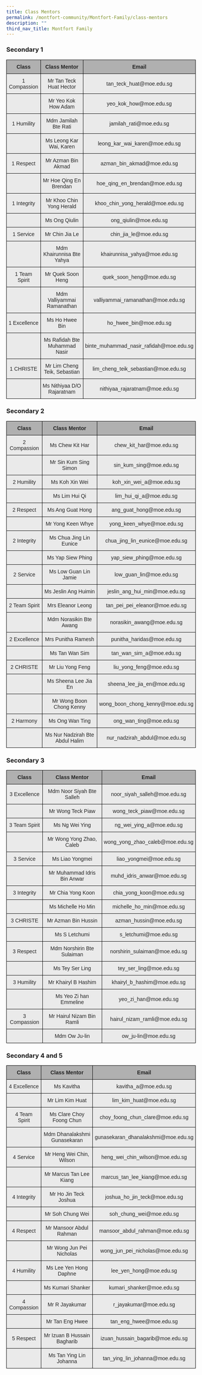 ```yaml
---
title: Class Mentors
permalink: /montfort-community/Montfort-Family/class-mentors
description: ""
third_nav_title: Montfort Family
---
```

### Secondary 1

<style type="text/css">
.tg  {border-collapse:collapse;border-spacing:0;margin:0px auto;}
.tg td{border-color:black;border-style:solid;border-width:1px;font-family:Arial, sans-serif;font-size:14px;
  overflow:hidden;padding:10px 5px;word-break:normal;}
.tg th{border-color:black;border-style:solid;border-width:1px;font-family:Arial, sans-serif;font-size:14px;
  font-weight:normal;overflow:hidden;padding:10px 5px;word-break:normal;}
.tg .tg-dwlh{background-color:#B0B0B0;color:#222;font-weight:bold;text-align:center;vertical-align:middle}
.tg .tg-ku5w{background-color:#EAEAEA;color:#222;text-align:center;vertical-align:middle}
</style>
<table class="tg">
<tbody>
  <tr>
    <td class="tg-dwlh"><span style="color:#222;background-color:#B0B0B0">Class</span></td>
    <td class="tg-dwlh"><span style="color:#222;background-color:#B0B0B0">Class Mentor</span></td>
    <td class="tg-dwlh"><span style="color:#222;background-color:#B0B0B0">Email</span></td>
  </tr>
  <tr>
    <td class="tg-ku5w"><span style="color:#222;background-color:#EAEAEA">1 Compassion</span><br></td>
    <td class="tg-ku5w"><span style="color:#222;background-color:#EAEAEA">Mr Tan Teck Huat Hector</span></td>
    <td class="tg-ku5w"><span style="color:#222;background-color:#EAEAEA">tan_teck_huat@moe.edu.sg</span></td>
  </tr>
  <tr>
    <td class="tg-ku5w"><span style="color:#222;background-color:#EAEAEA"> </span></td>
    <td class="tg-ku5w"><span style="color:#222;background-color:#EAEAEA">Mr Yeo Kok How Adam</span></td>
    <td class="tg-ku5w"><span style="color:#222;background-color:#EAEAEA">yeo_kok_how@moe.edu.sg </span><br></td>
  </tr>
  <tr>
    <td class="tg-ku5w"><span style="color:#222;background-color:#EAEAEA">1 Humility </span></td>
    <td class="tg-ku5w"><span style="color:#222;background-color:#EAEAEA">Mdm Jamilah Bte Rati</span></td>
    <td class="tg-ku5w"><span style="color:#222;background-color:#EAEAEA">jamilah_rati@moe.edu.sg</span></td>
  </tr>
  <tr>
    <td class="tg-ku5w"><span style="color:#222;background-color:#EAEAEA"> </span></td>
    <td class="tg-ku5w"><span style="color:#222;background-color:#EAEAEA"> Ms Leong Kar Wai, Karen </span></td>
    <td class="tg-ku5w"><span style="color:#222;background-color:#EAEAEA">leong_kar_wai_karen@moe.edu.sg</span></td>
  </tr>
  <tr>
    <td class="tg-ku5w"><span style="color:#222;background-color:#EAEAEA"> 1 Respect</span></td>
    <td class="tg-ku5w"><span style="color:#222;background-color:#EAEAEA">Mr Azman Bin Akmad</span></td>
    <td class="tg-ku5w"><span style="color:#222;background-color:#EAEAEA">azman_bin_akmad@moe.edu.sg</span></td>
  </tr>
  <tr>
    <td class="tg-ku5w"><span style="color:#222;background-color:#EAEAEA"> </span></td>
    <td class="tg-ku5w"><span style="color:#222;background-color:#EAEAEA">Mr Hoe Qing En Brendan</span></td>
    <td class="tg-ku5w"><span style="color:#222;background-color:#EAEAEA">hoe_qing_en_brendan@moe.edu.sg</span><br></td>
  </tr>
  <tr>
    <td class="tg-ku5w"><span style="color:#222;background-color:#EAEAEA">1 Integrity </span></td>
    <td class="tg-ku5w"><span style="color:#222;background-color:#EAEAEA">Mr Khoo Chin Yong Herald</span></td>
    <td class="tg-ku5w"><span style="color:#222;background-color:#EAEAEA">khoo_chin_yong_herald@moe.edu.sg</span></td>
  </tr>
  <tr>
    <td class="tg-ku5w"><span style="color:#222;background-color:#EAEAEA"> </span></td>
    <td class="tg-ku5w"><span style="color:#222;background-color:#EAEAEA">Ms Ong Qiulin</span></td>
    <td class="tg-ku5w"><span style="color:#222;background-color:#EAEAEA">ong_qiulin@moe.edu.sg </span></td>
  </tr>
  <tr>
    <td class="tg-ku5w"><span style="color:#222;background-color:#EAEAEA"> 1 Service</span></td>
    <td class="tg-ku5w"><span style="color:#222;background-color:#EAEAEA">Mr Chin Jia Le </span></td>
    <td class="tg-ku5w"><span style="color:#222;background-color:#EAEAEA">chin_jia_le@moe.edu.sg</span></td>
  </tr>
  <tr>
    <td class="tg-ku5w"><span style="color:#222;background-color:#EAEAEA"> </span></td>
    <td class="tg-ku5w"><span style="color:#222;background-color:#EAEAEA">Mdm Khairunnisa Bte Yahya </span></td>
    <td class="tg-ku5w"><span style="color:#222;background-color:#EAEAEA">khairunnisa_yahya@moe.edu.sg </span></td>
  </tr>
  <tr>
    <td class="tg-ku5w"><span style="color:#222;background-color:#EAEAEA"> 1 Team Spirit</span></td>
    <td class="tg-ku5w"><span style="color:#222;background-color:#EAEAEA">Mr Quek Soon Heng </span></td>
    <td class="tg-ku5w"><span style="color:#222;background-color:#EAEAEA">quek_soon_heng@moe.edu.sg </span></td>
  </tr>
  <tr>
    <td class="tg-ku5w"><span style="color:#222;background-color:#EAEAEA"> </span></td>
    <td class="tg-ku5w"><span style="color:#222;background-color:#EAEAEA">Mdm Valliyammai Ramanathan </span></td>
    <td class="tg-ku5w"><span style="color:#222;background-color:#EAEAEA">valliyammai_ramanathan@moe.edu.sg</span></td>
  </tr>
  <tr>
    <td class="tg-ku5w"><span style="color:#222;background-color:#EAEAEA">1 Excellence </span></td>
    <td class="tg-ku5w"><span style="color:#222;background-color:#EAEAEA">Ms Ho Hwee Bin</span></td>
    <td class="tg-ku5w"><span style="color:#222;background-color:#EAEAEA">ho_hwee_bin@moe.edu.sg </span></td>
  </tr>
  <tr>
    <td class="tg-ku5w"><span style="color:#222;background-color:#EAEAEA"> </span></td>
    <td class="tg-ku5w"><span style="color:#222;background-color:#EAEAEA">Ms Rafidah Bte Muhammad Nasir</span></td>
    <td class="tg-ku5w"><span style="color:#222;background-color:#EAEAEA">binte_muhammad_nasir_rafidah@moe.edu.sg </span></td>
  </tr>
  <tr>
    <td class="tg-ku5w"><span style="color:#222;background-color:#EAEAEA"> 1 CHRISTE</span></td>
    <td class="tg-ku5w"><span style="color:#222;background-color:#EAEAEA">Mr Lim Cheng Teik, Sebastian</span></td>
    <td class="tg-ku5w"><span style="color:#222;background-color:#EAEAEA">lim_cheng_teik_sebastian@moe.edu.sg </span></td>
  </tr>
  <tr>
    <td class="tg-ku5w"><span style="color:#222;background-color:#EAEAEA"> </span></td>
    <td class="tg-ku5w"><span style="color:#222;background-color:#EAEAEA">Ms Nithiyaa D/O Rajaratnam </span></td>
    <td class="tg-ku5w"><span style="color:#222;background-color:#EAEAEA">nithiyaa_rajaratnam@moe.edu.sg</span></td>
  </tr>
</tbody>
</table>

### Secondary 2

<style type="text/css">
.tg  {border-collapse:collapse;border-spacing:0;margin:0px auto;}
.tg td{border-color:black;border-style:solid;border-width:1px;font-family:Arial, sans-serif;font-size:14px;
  overflow:hidden;padding:10px 5px;word-break:normal;}
.tg th{border-color:black;border-style:solid;border-width:1px;font-family:Arial, sans-serif;font-size:14px;
  font-weight:normal;overflow:hidden;padding:10px 5px;word-break:normal;}
.tg .tg-dwlh{background-color:#B0B0B0;color:#222;font-weight:bold;text-align:center;vertical-align:middle}
.tg .tg-ku5w{background-color:#EAEAEA;color:#222;text-align:center;vertical-align:middle}
</style>
<table class="tg">
<tbody>
  <tr>
    <td class="tg-dwlh"><span style="color:#222;background-color:#B0B0B0">Class</span></td>
    <td class="tg-dwlh"><span style="color:#222;background-color:#B0B0B0">Class Mentor</span></td>
    <td class="tg-dwlh"><span style="color:#222;background-color:#B0B0B0">Email</span></td>
  </tr>
  <tr>
    <td class="tg-ku5w"><span style="color:#222;background-color:#EAEAEA">2 Compassion</span><br></td>
    <td class="tg-ku5w"><span style="color:#222;background-color:#EAEAEA">Ms Chew Kit Har</span></td>
    <td class="tg-ku5w"><span style="color:#222;background-color:#EAEAEA">chew_kit_har@moe.edu.sg</span></td>
  </tr>
  <tr>
    <td class="tg-ku5w"><span style="color:#222;background-color:#EAEAEA"> </span></td>
    <td class="tg-ku5w"><span style="color:#222;background-color:#EAEAEA">Mr Sin Kum Sing Simon </span></td>
    <td class="tg-ku5w"><span style="color:#222;background-color:#EAEAEA">sin_kum_sing@moe.edu.sg </span></td>
  </tr>
  <tr>
    <td class="tg-ku5w"><span style="color:#222;background-color:#EAEAEA">2 Humility </span></td>
    <td class="tg-ku5w"><span style="color:#222;background-color:#EAEAEA">Ms Koh Xin Wei</span></td>
    <td class="tg-ku5w"><span style="color:#222;background-color:#EAEAEA">koh_xin_wei_a@moe.edu.sg</span></td>
  </tr>
  <tr>
    <td class="tg-ku5w"><span style="color:#222;background-color:#EAEAEA"> </span></td>
    <td class="tg-ku5w"><span style="color:#222;background-color:#EAEAEA"> Ms Lim Hui Qi</span></td>
    <td class="tg-ku5w"><span style="color:#222;background-color:#EAEAEA">lim_hui_qi_a@moe.edu.sg </span></td>
  </tr>
  <tr>
    <td class="tg-ku5w"><span style="color:#222;background-color:#EAEAEA"> 2 Respect</span></td>
    <td class="tg-ku5w"><span style="color:#222;background-color:#EAEAEA">Ms Ang Guat Hong </span></td>
    <td class="tg-ku5w"><span style="color:#222;background-color:#EAEAEA">ang_guat_hong@moe.edu.sg </span></td>
  </tr>
  <tr>
    <td class="tg-ku5w"><span style="color:#222;background-color:#EAEAEA"> </span></td>
    <td class="tg-ku5w"><span style="color:#222;background-color:#EAEAEA">Mr Yong Keen Whye </span></td>
    <td class="tg-ku5w"><span style="color:#222;background-color:#EAEAEA">yong_keen_whye@moe.edu.sg </span></td>
  </tr>
  <tr>
    <td class="tg-ku5w"><span style="color:#222;background-color:#EAEAEA">2 Integrity </span></td>
    <td class="tg-ku5w"><span style="color:#222;background-color:#EAEAEA">Ms Chua Jing Lin Eunice </span></td>
    <td class="tg-ku5w"><span style="color:#222;background-color:#EAEAEA">chua_jing_lin_eunice@moe.edu.sg</span></td>
  </tr>
  <tr>
    <td class="tg-ku5w"><span style="color:#222;background-color:#EAEAEA"> </span></td>
    <td class="tg-ku5w"><span style="color:#222;background-color:#EAEAEA">Ms Yap Siew Phing</span></td>
    <td class="tg-ku5w"><span style="color:#222;background-color:#EAEAEA">yap_siew_phing@moe.edu.sg </span></td>
  </tr>
  <tr>
    <td class="tg-ku5w"><span style="color:#222;background-color:#EAEAEA"> 2 Service</span></td>
    <td class="tg-ku5w"><span style="color:#222;background-color:#EAEAEA">Ms Low Guan Lin Jamie </span></td>
    <td class="tg-ku5w"><span style="color:#222;background-color:#EAEAEA">low_guan_lin@moe.edu.sg </span></td>
  </tr>
  <tr>
    <td class="tg-ku5w"><span style="color:#222;background-color:#EAEAEA"> </span></td>
    <td class="tg-ku5w"><span style="color:#222;background-color:#EAEAEA">Ms Jeslin Ang Huimin </span></td>
    <td class="tg-ku5w"><span style="color:#222;background-color:#EAEAEA">jeslin_ang_hui_min@moe.edu.sg </span></td>
  </tr>
  <tr>
    <td class="tg-ku5w"><span style="color:#222;background-color:#EAEAEA"> 2 Team Spirit</span></td>
    <td class="tg-ku5w"><span style="color:#222;background-color:#EAEAEA">Mrs Eleanor Leong </span></td>
    <td class="tg-ku5w"><span style="color:#222;background-color:#EAEAEA">tan_pei_pei_eleanor@moe.edu.sg</span></td>
  </tr>
  <tr>
    <td class="tg-ku5w"><span style="color:#222;background-color:#EAEAEA"> </span></td>
    <td class="tg-ku5w"><span style="color:#222;background-color:#EAEAEA">Mdm Norasikin Bte Awang </span></td>
    <td class="tg-ku5w"><span style="color:#222;background-color:#EAEAEA">norasikin_awang@moe.edu.sg</span></td>
  </tr>
  <tr>
    <td class="tg-ku5w"><span style="color:#222;background-color:#EAEAEA">2 Excellence </span></td>
    <td class="tg-ku5w"><span style="color:#222;background-color:#EAEAEA">Mrs Punitha Ramesh </span></td>
    <td class="tg-ku5w"><span style="color:#222;background-color:#EAEAEA">punitha_haridas@moe.edu.sg </span></td>
  </tr>
  <tr>
    <td class="tg-ku5w"><span style="color:#222;background-color:#EAEAEA"> </span></td>
    <td class="tg-ku5w"><span style="color:#222;background-color:#EAEAEA">Ms Tan Wan Sim </span></td>
    <td class="tg-ku5w"><span style="color:#222;background-color:#EAEAEA">tan_wan_sim_a@moe.edu.sg </span></td>
  </tr>
  <tr>
    <td class="tg-ku5w"><span style="color:#222;background-color:#EAEAEA"> 2 CHRISTE</span></td>
    <td class="tg-ku5w"><span style="color:#222;background-color:#EAEAEA">Mr Liu Yong Feng </span></td>
    <td class="tg-ku5w"><span style="color:#222;background-color:#EAEAEA">liu_yong_feng@moe.edu.sg </span></td>
  </tr>
  <tr>
    <td class="tg-ku5w"><span style="color:#222;background-color:#EAEAEA"> </span></td>
    <td class="tg-ku5w"><span style="color:#222;background-color:#EAEAEA">Ms Sheena Lee Jia En </span></td>
    <td class="tg-ku5w"><span style="color:#222;background-color:#EAEAEA">sheena_lee_jia_en@moe.edu.sg</span></td>
  </tr>
  <tr>
    <td class="tg-ku5w"><span style="color:#222;background-color:#EAEAEA"> </span></td>
    <td class="tg-ku5w"><span style="color:#222;background-color:#EAEAEA">Mr Wong Boon Chong Kenny  </span></td>
    <td class="tg-ku5w"><span style="color:#222;background-color:#EAEAEA">wong_boon_chong_kenny@moe.edu.sg </span></td>
  </tr>
  <tr>
    <td class="tg-ku5w"><span style="color:#222;background-color:#EAEAEA">2 Harmony </span></td>
    <td class="tg-ku5w"><span style="color:#222;background-color:#EAEAEA">Ms Ong Wan Ting </span></td>
    <td class="tg-ku5w"><span style="color:#222;background-color:#EAEAEA">ong_wan_ting@moe.edu.sg </span></td>
  </tr>
  <tr>
    <td class="tg-ku5w"><span style="color:#222;background-color:#EAEAEA"> </span></td>
    <td class="tg-ku5w"><span style="color:#222;background-color:#EAEAEA">Ms Nur Nadzirah Bte Abdul Halim </span></td>
    <td class="tg-ku5w"><span style="color:#222;background-color:#EAEAEA">nur_nadzirah_abdul@moe.edu.sg </span></td>
  </tr>
</tbody>
</table>

### Secondary 3

<style type="text/css">
.tg  {border-collapse:collapse;border-spacing:0;margin:0px auto;}
.tg td{border-color:black;border-style:solid;border-width:1px;font-family:Arial, sans-serif;font-size:14px;
  overflow:hidden;padding:10px 5px;word-break:normal;}
.tg th{border-color:black;border-style:solid;border-width:1px;font-family:Arial, sans-serif;font-size:14px;
  font-weight:normal;overflow:hidden;padding:10px 5px;word-break:normal;}
.tg .tg-dwlh{background-color:#B0B0B0;color:#222;font-weight:bold;text-align:center;vertical-align:middle}
.tg .tg-ku5w{background-color:#EAEAEA;color:#222;text-align:center;vertical-align:middle}
</style>
<table class="tg">
<tbody>
  <tr>
    <td class="tg-dwlh"><span style="color:#222;background-color:#B0B0B0">Class</span></td>
    <td class="tg-dwlh"><span style="color:#222;background-color:#B0B0B0">Class Mentor</span></td>
    <td class="tg-dwlh"><span style="color:#222;background-color:#B0B0B0">Email</span></td>
  </tr>
  <tr>
    <td class="tg-ku5w"><span style="color:#222;background-color:#EAEAEA">3 Excellence</span><br></td>
    <td class="tg-ku5w"><span style="color:#222;background-color:#EAEAEA">Mdm Noor Siyah Bte Salleh</span><br></td>
    <td class="tg-ku5w"><span style="color:#222;background-color:#EAEAEA">noor_siyah_salleh@moe.edu.sg</span><br></td>
  </tr>
  <tr>
    <td class="tg-ku5w"><span style="color:#222;background-color:#EAEAEA"> </span></td>
    <td class="tg-ku5w"><span style="color:#222;background-color:#EAEAEA">Mr Wong Teck Piaw</span><br></td>
    <td class="tg-ku5w"><span style="color:#222;background-color:#EAEAEA">wong_teck_piaw@moe.edu.sg</span><br></td>
  </tr>
  <tr>
    <td class="tg-ku5w"><span style="color:#222;background-color:#EAEAEA">3 Team Spirit</span></td>
    <td class="tg-ku5w"><span style="color:#222;background-color:#EAEAEA">Ms Ng Wei Ying</span><br></td>
    <td class="tg-ku5w"><span style="color:#222;background-color:#EAEAEA">ng_wei_ying_a@moe.edu.sg</span><br></td>
  </tr>
  <tr>
    <td class="tg-ku5w"><span style="color:#222;background-color:#EAEAEA"> </span></td>
    <td class="tg-ku5w"><span style="color:#222;background-color:#EAEAEA">Mr Wong Yong Zhao, Caleb</span><br></td>
    <td class="tg-ku5w"><span style="color:#222;background-color:#EAEAEA">wong_yong_zhao_caleb@moe.edu.sg</span><br></td>
  </tr>
  <tr>
    <td class="tg-ku5w"><span style="color:#222;background-color:#EAEAEA">3 Service</span></td>
    <td class="tg-ku5w"><span style="color:#222;background-color:#EAEAEA">Ms Liao Yongmei</span><br></td>
    <td class="tg-ku5w"><span style="color:#222;background-color:#EAEAEA">liao_yongmei@moe.edu.sg</span><br></td>
  </tr>
  <tr>
    <td class="tg-ku5w"><span style="color:#222;background-color:#EAEAEA"> </span></td>
    <td class="tg-ku5w"><span style="color:#222;background-color:#EAEAEA">Mr Muhammad Idris Bin Anwar</span><br></td>
    <td class="tg-ku5w"><span style="color:#222;background-color:#EAEAEA">muhd_idris_anwar@moe.edu.sg</span><br></td>
  </tr>
  <tr>
    <td class="tg-ku5w"><span style="color:#222;background-color:#EAEAEA">3 Integrity</span></td>
    <td class="tg-ku5w"><span style="color:#222;background-color:#EAEAEA">Mr Chia Yong Koon</span><br></td>
    <td class="tg-ku5w"><span style="color:#222;background-color:#EAEAEA">chia_yong_koon@moe.edu.sg</span><br></td>
  </tr>
  <tr>
    <td class="tg-ku5w"><span style="color:#222;background-color:#EAEAEA"> </span></td>
    <td class="tg-ku5w"><span style="color:#222;background-color:#EAEAEA">Ms Michelle Ho Min</span><br></td>
    <td class="tg-ku5w"><span style="color:#222;background-color:#EAEAEA">michelle_ho_min@moe.edu.sg</span><br></td>
  </tr>
  <tr>
    <td class="tg-ku5w"><span style="color:#222;background-color:#EAEAEA">3 CHRISTE</span></td>
    <td class="tg-ku5w"><span style="color:#222;background-color:#EAEAEA">Mr Azman Bin Hussin</span><br></td>
    <td class="tg-ku5w"><span style="color:#222;background-color:#EAEAEA">azman_hussin@moe.edu.sg</span><br></td>
  </tr>
  <tr>
    <td class="tg-ku5w"><span style="color:#222;background-color:#EAEAEA"> </span></td>
    <td class="tg-ku5w"><span style="color:#222;background-color:#EAEAEA">Ms S Letchumi</span><br></td>
    <td class="tg-ku5w"><span style="color:#222;background-color:#EAEAEA">s_letchumi@moe.edu.sg</span><br></td>
  </tr>
  <tr>
    <td class="tg-ku5w"><span style="color:#222;background-color:#EAEAEA">3 Respect</span></td>
    <td class="tg-ku5w"><span style="color:#222;background-color:#EAEAEA">Mdm Norshirin Bte Sulaiman</span><br></td>
    <td class="tg-ku5w"><span style="color:#222;background-color:#EAEAEA">norshirin_sulaiman@moe.edu.sg</span><br></td>
  </tr>
  <tr>
    <td class="tg-ku5w"><span style="color:#222;background-color:#EAEAEA"> </span></td>
    <td class="tg-ku5w"><span style="color:#222;background-color:#EAEAEA">Ms Tey Ser Ling</span><br></td>
    <td class="tg-ku5w"><span style="color:#222;background-color:#EAEAEA">tey_ser_ling@moe.edu.sg</span><br></td>
  </tr>
  <tr>
    <td class="tg-ku5w"><span style="color:#222;background-color:#EAEAEA">3 Humility </span></td>
    <td class="tg-ku5w"><span style="color:#222;background-color:#EAEAEA">Mr Khairyl B Hashim</span></td>
    <td class="tg-ku5w"><span style="color:#222;background-color:#EAEAEA">khairyl_b_hashim@moe.edu.sg</span></td>
  </tr>
  <tr>
    <td class="tg-ku5w"><span style="color:#222;background-color:#EAEAEA"> </span></td>
    <td class="tg-ku5w"><span style="color:#222;background-color:#EAEAEA">Ms Yeo Zi han Emmeline</span></td>
    <td class="tg-ku5w"><span style="color:#222;background-color:#EAEAEA">yeo_zi_han@moe.edu.sg</span></td>
  </tr>
  <tr>
    <td class="tg-ku5w"><span style="color:#222;background-color:#EAEAEA">3 Compassion</span></td>
    <td class="tg-ku5w"><span style="color:#222;background-color:#EAEAEA">Mr Hairul Nizam Bin Ramli</span><br></td>
    <td class="tg-ku5w"><span style="color:#222;background-color:#EAEAEA">hairul_nizam_ramli@moe.edu.sg</span><br></td>
  </tr>
  <tr>
    <td class="tg-ku5w"><span style="color:#222;background-color:#EAEAEA"> </span></td>
    <td class="tg-ku5w"><span style="color:#222;background-color:#EAEAEA">Mdm Ow Ju-lin</span></td>
    <td class="tg-ku5w"><span style="color:#222;background-color:#EAEAEA">ow_ju-lin@moe.edu.sg </span></td>
  </tr>
</tbody>
</table>

### Secondary 4 and 5

<style type="text/css">
.tg  {border-collapse:collapse;border-spacing:0;margin:0px auto;}
.tg td{border-color:black;border-style:solid;border-width:1px;font-family:Arial, sans-serif;font-size:14px;
  overflow:hidden;padding:10px 5px;word-break:normal;}
.tg th{border-color:black;border-style:solid;border-width:1px;font-family:Arial, sans-serif;font-size:14px;
  font-weight:normal;overflow:hidden;padding:10px 5px;word-break:normal;}
.tg .tg-dwlh{background-color:#B0B0B0;color:#222;font-weight:bold;text-align:center;vertical-align:middle}
.tg .tg-ku5w{background-color:#EAEAEA;color:#222;text-align:center;vertical-align:middle}
</style>
<table class="tg">
<tbody>
  <tr>
    <td class="tg-dwlh"><span style="color:#222;background-color:#B0B0B0">Class</span></td>
    <td class="tg-dwlh"><span style="color:#222;background-color:#B0B0B0">Class Mentor</span></td>
    <td class="tg-dwlh"><span style="color:#222;background-color:#B0B0B0">Email</span></td>
  </tr>
  <tr>
    <td class="tg-ku5w"><span style="color:#222;background-color:#EAEAEA">4 Excellence</span><br></td>
    <td class="tg-ku5w"><span style="color:#222;background-color:#EAEAEA">Ms Kavitha </span><br></td>
    <td class="tg-ku5w"><span style="color:#222;background-color:#EAEAEA">kavitha_a@moe.edu.sg</span><br></td>
  </tr>
  <tr>
    <td class="tg-ku5w"><span style="color:#222;background-color:#EAEAEA"> </span></td>
    <td class="tg-ku5w"><span style="color:#222;background-color:#EAEAEA">Mr Lim Kim Huat</span><br></td>
    <td class="tg-ku5w"><span style="color:#222;background-color:#EAEAEA">lim_kim_huat@moe.edu.sg</span><br></td>
  </tr>
  <tr>
    <td class="tg-ku5w"><span style="color:#222;background-color:#EAEAEA">4 Team Spirit</span></td>
    <td class="tg-ku5w"><span style="color:#222;background-color:#EAEAEA">Ms Clare Choy Foong Chun</span><br></td>
    <td class="tg-ku5w"><span style="color:#222;background-color:#EAEAEA">choy_foong_chun_clare@moe.edu.sg</span><br></td>
  </tr>
  <tr>
    <td class="tg-ku5w"><span style="color:#222;background-color:#EAEAEA"> </span></td>
    <td class="tg-ku5w"><span style="color:#222;background-color:#EAEAEA">Mdm Dhanalakshmi Gunasekaran</span><br></td>
    <td class="tg-ku5w"><span style="color:#222;background-color:#EAEAEA">gunasekaran_dhanalakshmi@moe.edu.sg</span><br></td>
  </tr>
  <tr>
    <td class="tg-ku5w"><span style="color:#222;background-color:#EAEAEA"> 4 Service</span></td>
    <td class="tg-ku5w"><span style="color:#222;background-color:#EAEAEA">Mr Heng Wei Chin, Wilson</span><br></td>
    <td class="tg-ku5w"><span style="color:#222;background-color:#EAEAEA">heng_wei_chin_wilson@moe.edu.sg</span><br></td>
  </tr>
  <tr>
    <td class="tg-ku5w"><span style="color:#222;background-color:#EAEAEA"> </span></td>
    <td class="tg-ku5w"><span style="color:#222;background-color:#EAEAEA">Mr Marcus Tan Lee Kiang</span><br></td>
    <td class="tg-ku5w"><span style="color:#222;background-color:#EAEAEA">marcus_tan_lee_kiang@moe.edu.sg</span><br></td>
  </tr>
  <tr>
    <td class="tg-ku5w"><span style="color:#222;background-color:#EAEAEA">4 Integrity</span></td>
    <td class="tg-ku5w"><span style="color:#222;background-color:#EAEAEA">Mr Ho Jin Teck Joshua </span><br></td>
    <td class="tg-ku5w"><span style="color:#222;background-color:#EAEAEA">joshua_ho_jin_teck@moe.edu.sg</span><br></td>
  </tr>
  <tr>
    <td class="tg-ku5w"><span style="color:#222;background-color:#EAEAEA"> </span></td>
    <td class="tg-ku5w"><span style="color:#222;background-color:#EAEAEA">Mr Soh Chung Wei</span><br></td>
    <td class="tg-ku5w"><span style="color:#222;background-color:#EAEAEA">soh_chung_wei@moe.edu.sg</span><br></td>
  </tr>
  <tr>
    <td class="tg-ku5w"><span style="color:#222;background-color:#EAEAEA">4 Respect</span></td>
    <td class="tg-ku5w"><span style="color:#222;background-color:#EAEAEA">Mr Mansoor Abdul Rahman</span><br></td>
    <td class="tg-ku5w"><span style="color:#222;background-color:#EAEAEA">mansoor_abdul_rahman@moe.edu.sg</span><br></td>
  </tr>
  <tr>
    <td class="tg-ku5w"><span style="color:#222;background-color:#EAEAEA"> </span></td>
    <td class="tg-ku5w"><span style="color:#222;background-color:#EAEAEA">Mr Wong Jun Pei Nicholas</span></td>
    <td class="tg-ku5w"><span style="color:#222;background-color:#EAEAEA">wong_jun_pei_nicholas@moe.edu.sg</span></td>
  </tr>
  <tr>
    <td class="tg-ku5w"><span style="color:#222;background-color:#EAEAEA">4 Humility</span></td>
    <td class="tg-ku5w"><span style="color:#222;background-color:#EAEAEA">Ms Lee Yen Hong Daphne</span><br></td>
    <td class="tg-ku5w"><span style="color:#222;background-color:#EAEAEA">lee_yen_hong@moe.edu.sg</span><br></td>
  </tr>
  <tr>
    <td class="tg-ku5w"><span style="color:#222;background-color:#EAEAEA"> </span></td>
    <td class="tg-ku5w"><span style="color:#222;background-color:#EAEAEA">Ms Kumari Shanker</span><br></td>
    <td class="tg-ku5w"><span style="color:#222;background-color:#EAEAEA">kumari_shanker@moe.edu.sg</span><br></td>
  </tr>
  <tr>
    <td class="tg-ku5w"><span style="color:#222;background-color:#EAEAEA"> 4 Compassion</span></td>
    <td class="tg-ku5w"><span style="color:#222;background-color:#EAEAEA">Mr R Jayakumar</span><br></td>
    <td class="tg-ku5w"><span style="color:#222;background-color:#EAEAEA">r_jayakumar@moe.edu.sg</span><br></td>
  </tr>
  <tr>
    <td class="tg-ku5w"><span style="color:#222;background-color:#EAEAEA"> </span></td>
    <td class="tg-ku5w"><span style="color:#222;background-color:#EAEAEA">Mr Tan Eng Hwee</span><br></td>
    <td class="tg-ku5w"><span style="color:#222;background-color:#EAEAEA">tan_eng_hwee@moe.edu.sg</span></td>
  </tr>
  <tr>
    <td class="tg-ku5w"><span style="color:#222;background-color:#EAEAEA"> 5 Respect</span></td>
    <td class="tg-ku5w"><span style="color:#222;background-color:#EAEAEA">Mr Izuan B Hussain Bagharib</span></td>
    <td class="tg-ku5w"><span style="color:#222;background-color:#EAEAEA">izuan_hussain_bagarib@moe.edu.sg </span></td>
  </tr>
  <tr>
    <td class="tg-ku5w"><span style="color:#222;background-color:#EAEAEA"> </span></td>
    <td class="tg-ku5w"><span style="color:#222;background-color:#EAEAEA">Ms Tan Ying Lin Johanna  </span></td>
    <td class="tg-ku5w"><span style="color:#222;background-color:#EAEAEA">tan_ying_lin_johanna@moe.edu.sg </span></td>
  </tr>
</tbody>
</table>